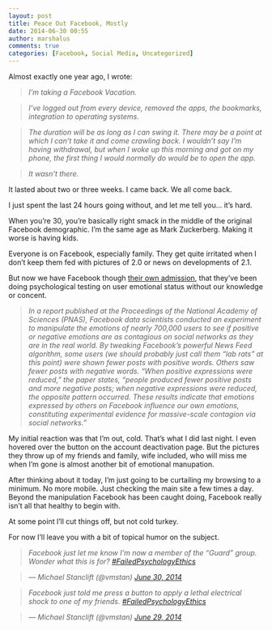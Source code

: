 ```yaml
---
layout: post
title: Peace Out Facebook, Mostly
date: 2014-06-30 00:55
author: marshalus
comments: true
categories: [Facebook, Social Media, Uncategorized]
---
```



Almost exactly one year ago, I wrote:

> _I’m taking a Facebook Vacation._

> _I’ve logged out from every device, removed the apps, the bookmarks, integration to operating systems._

> _The duration will be as long as I can swing it. There may be a point at which I can’t take it and come crawling back. I wouldn’t say I’m having withdrawal, but when I woke up this morning and got on my phone, the first thing I would normally do would be to open the app._

> _It wasn’t there._

It lasted about two or three weeks. I came back. We all come back.

I just spent the last 24 hours going without, and let me tell you… it’s hard.

When you’re 30, you’re basically right smack in the middle of the original Facebook demographic. I’m the same age as Mark Zuckerberg. Making it worse is having kids.

Everyone is on Facebook, especially family. They get quite irritated when I don’t keep them fed with pictures of 2.0 or news on developments of 2.1.

But now we have Facebook though [their own admission](http://pando.com/2014/06/28/facebooks-science-experiment-on-users-shows-the-company-is-more-even-powerful-and-unethical-than-we-thought/), that they’ve been doing psychological testing on user emotional status without our knowledge or concent.

> _In a report published at the Proceedings of the National Academy of Sciences (PNAS), Facebook data scientists conducted an experiment to manipulate the emotions of nearly 700,000 users to see if positive or negative emotions are as contagious on social networks as they are in the real world. By tweaking Facebook’s powerful News Feed algorithm, some users (we should probably just call them “lab rats” at this point) were shown fewer posts with positive words. Others saw fewer posts with negative words. “When positive expressions were reduced,” the paper states, “people produced fewer positive posts and more negative posts; when negative expressions were reduced, the opposite pattern occurred. These results indicate that emotions expressed by others on Facebook influence our own emotions, constituting experimental evidence for massive-scale contagion via social networks.”_

My initial reaction was that I’m out, cold. That’s what I did last night. I even hovered over the button on the account deactivation page. But the pictures they throw up of my friends and family, wife included, who will miss me when I’m gone is almost another bit of emotional manupation.

After thinking about it today, I’m just going to be curtailing my browsing to a minimum. No more mobile. Just checking the main site a few times a day. Beyond the manipulation Facebook has been caught doing, Facebook really isn’t all that healthy to begin with.

At some point I’ll cut things off, but not cold turkey.

For now I’ll leave you with a bit of topical humor on the subject.

> _Facebook just let me know I’m now a member of the “Guard” group. Wonder what this is for?_ [_#FailedPsychologyEthics_](https://twitter.com/hashtag/FailedPsychologyEthics?src=hash)

> _— Michael Stanclift (@vmstan)_ [_June 30, 2014_](https://twitter.com/vmstan/statuses/483426664676749312)

> _Facebook just told me press a button to apply a lethal electrical shock to one of my friends._ [_#FailedPsychologyEthics_](https://twitter.com/hashtag/FailedPsychologyEthics?src=hash)

> _— Michael Stanclift (@vmstan)_ [_June 29, 2014_](https://twitter.com/vmstan/statuses/483091253265854465)